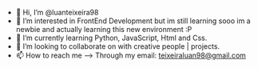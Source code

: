 - 👋 Hi, I’m @luanteixeira98
- 👀 I’m interested in FrontEnd Development but im still learning sooo im a newbie and actually learning this new environment :P
- 🌱 I’m currently learning Python, JavaScript, Html and Css.
- 💞️ I’m looking to collaborate on with creative people | projects.
- 📫 How to reach me --> Through my email: teixeiraluan98@gmail.com
